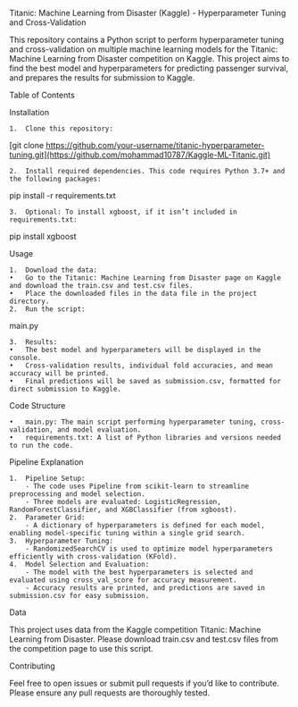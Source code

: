 Titanic: Machine Learning from Disaster (Kaggle) - Hyperparameter Tuning and Cross-Validation

This repository contains a Python script to perform hyperparameter tuning and cross-validation on multiple machine learning models for the Titanic: Machine Learning from Disaster competition on Kaggle. This project aims to find the best model and hyperparameters for predicting passenger survival, and prepares the results for submission to Kaggle.

Table of Contents

Installation

	1.	Clone this repository:

[git clone https://github.com/your-username/titanic-hyperparameter-tuning.git](https://github.com/mohammad10787/Kaggle-ML-Titanic.git)


	2.	Install required dependencies. This code requires Python 3.7+ and the following packages:

pip install -r requirements.txt


	3.	Optional: To install xgboost, if it isn’t included in requirements.txt:

pip install xgboost



Usage

	1.	Download the data:
	•	Go to the Titanic: Machine Learning from Disaster page on Kaggle and download the train.csv and test.csv files.
	•	Place the downloaded files in the data file in the project directory.
	2.	Run the script:

main.py


	3.	Results:
	•	The best model and hyperparameters will be displayed in the console.
	•	Cross-validation results, individual fold accuracies, and mean accuracy will be printed.
	•	Final predictions will be saved as submission.csv, formatted for direct submission to Kaggle.

Code Structure

	•	main.py: The main script performing hyperparameter tuning, cross-validation, and model evaluation.
	•	requirements.txt: A list of Python libraries and versions needed to run the code.

Pipeline Explanation

	1.	Pipeline Setup:
		- The code uses Pipeline from scikit-learn to streamline preprocessing and model selection.
		- Three models are evaluated: LogisticRegression, RandomForestClassifier, and XGBClassifier (from xgboost).
	2.	Parameter Grid:
		- A dictionary of hyperparameters is defined for each model, enabling model-specific tuning within a single grid search.
	3.	Hyperparameter Tuning:
		- RandomizedSearchCV is used to optimize model hyperparameters efficiently with cross-validation (KFold).
	4.	Model Selection and Evaluation:
		- The model with the best hyperparameters is selected and evaluated using cross_val_score for accuracy measurement.
		- Accuracy results are printed, and predictions are saved in submission.csv for easy submission.

Data

This project uses data from the Kaggle competition Titanic: Machine Learning from Disaster. Please download train.csv and test.csv files from the competition page to use this script.

Contributing

Feel free to open issues or submit pull requests if you’d like to contribute. Please ensure any pull requests are thoroughly tested.

